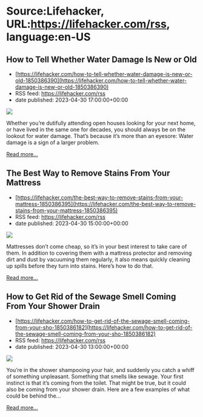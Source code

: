 # Source:Lifehacker, URL:https://lifehacker.com/rss, language:en-US

## How to Tell Whether Water Damage Is New or Old
 - [https://lifehacker.com/how-to-tell-whether-water-damage-is-new-or-old-1850386390](https://lifehacker.com/how-to-tell-whether-water-damage-is-new-or-old-1850386390)
 - RSS feed: https://lifehacker.com/rss
 - date published: 2023-04-30 17:00:00+00:00

<img class="type:primaryImage" src="https://i.kinja-img.com/gawker-media/image/upload/s--_9tY_TRA--/c_fit,fl_progressive,q_80,w_636/642519f949b53b42bb20a09fe74f250a.jpg" /><p>Whether you’re dutifully attending open houses looking for your next home, or have lived in the same one for decades, you should always be on the lookout for water damage. That’s because it’s more than an eyesore: Water damage is a sign of a larger problem.</p><p><a href="https://lifehacker.com/how-to-tell-whether-water-damage-is-new-or-old-1850386390">Read more...</a></p>

## The Best Way to Remove Stains From Your Mattress
 - [https://lifehacker.com/the-best-way-to-remove-stains-from-your-mattress-1850386395](https://lifehacker.com/the-best-way-to-remove-stains-from-your-mattress-1850386395)
 - RSS feed: https://lifehacker.com/rss
 - date published: 2023-04-30 15:00:00+00:00

<img class="type:primaryImage" src="https://i.kinja-img.com/gawker-media/image/upload/s--QYUUB3Kh--/c_fit,fl_progressive,q_80,w_636/3aa088d445b06264367028873a7f0f7d.jpg" /><p>Mattresses don’t come cheap, so it’s in your best interest to take care of them. In addition to covering them with a mattress protector and removing dirt and dust by vacuuming them regularly, it also means quickly cleaning up spills before they turn into stains. Here’s how to do that.</p><p><a href="https://lifehacker.com/the-best-way-to-remove-stains-from-your-mattress-1850386395">Read more...</a></p>

## How to Get Rid of the Sewage Smell Coming From Your Shower Drain
 - [https://lifehacker.com/how-to-get-rid-of-the-sewage-smell-coming-from-your-sho-1850386182](https://lifehacker.com/how-to-get-rid-of-the-sewage-smell-coming-from-your-sho-1850386182)
 - RSS feed: https://lifehacker.com/rss
 - date published: 2023-04-30 13:00:00+00:00

<img class="type:primaryImage" src="https://i.kinja-img.com/gawker-media/image/upload/s--ZKOzUlLI--/c_fit,fl_progressive,q_80,w_636/537cf741d35e32f4130f902ea2393661.jpg" /><p>You’re in the shower shampooing your hair, and suddenly you catch a whiff of something unpleasant. Something that smells like sewage. Your first instinct is that it’s coming from the toilet. That might be true, but it could also be coming from your shower drain. Here are a few examples of what could be behind the…</p><p><a href="https://lifehacker.com/how-to-get-rid-of-the-sewage-smell-coming-from-your-sho-1850386182">Read more...</a></p>

